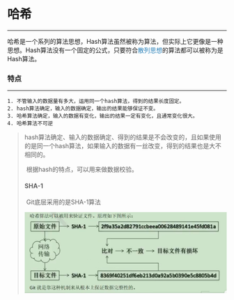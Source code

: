 # 哈希

---

​	哈希是一个系列的算法思想，Hash算法虽然被称为算法，但实际上它更像是一种思想。Hash算法没有一个固定的公式，只要符合<font color="#2980b9">散列思想</font>的算法都可以被称为是Hash算法。



### 特点

---

	1. 不管输入的数据量有多大，运用同一个hash算法，得到的结果长度固定。
 	2. hash算法确定，输入的数据确定，输出的结果能够保证不变。
 	3. 哈希算法确定，输入的数据有变化，输出的结果一定有变化，且通常变化很大。
 	4. 哈希算法不可逆

>​	hash算法确定、输入的数据确定、得到的结果是不会改变的，且如果使用的是同一个hash算法，如果输入的数据有一丝改变，得到的结果也是大不相同的。
>
>​	根据hash的特点，可以用来做数据校验。
>
>#### SHA-1
>
>​	Git底层采用的是SHA-1算法
>
><img src="哈希.assets/image-20210101140855238.png" alt="image-20210101140855238" style="zoom:50%;" />






